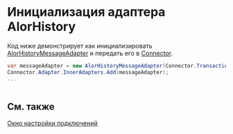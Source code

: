 # Инициализация адаптера AlorHistory

Код ниже демонстрирует как инициализировать [AlorHistoryMessageAdapter](xref:StockSharp.AlorHistory.AlorHistoryMessageAdapter) и передать его в [Connector](xref:StockSharp.Algo.Connector).

```cs
var messageAdapter = new AlorHistoryMessageAdapter(Connector.TransactionIdGenerator);
Connector.Adapter.InnerAdapters.Add(messageAdapter);
...	
							
```

## См. также

[Окно настройки подключений](../../../graphical_user_interface/connection_settings_window.md)
